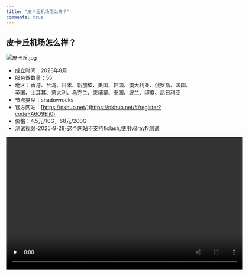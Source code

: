 ```yaml
---
title: "皮卡丘机场怎么样？"
comments: true
---
```


## 皮卡丘机场怎么样？

![皮卡丘.jpg](https://flclash.xyz/img/皮卡丘.jpg)

- 成立时间：2023年8月
- 服务器数量：55
- 地区：香港、台湾、日本、新加坡、美国、韩国、澳大利亚、俄罗斯、法国、英国、土耳其、意大利、乌克兰、柬埔寨、泰国、波兰、印度、尼日利亚
- 节点类型：shadowrocks
- 官方网站：[https://pkhub.net/](https://pkhub.net/#/register?code=A6O9EIj0)
- 价格：4.5元/10G，68元/200G
- 测试视频-2025-9-28-这个网站不支持flclash,使用v2rayN测试

<video width="640" height="360" controls preload="none">
    <source src="https://mp4.flclash.xyz/Rec 0025.mp4" type="video/mp4">
    您的浏览器不支持 HTML5 视频。
</video>